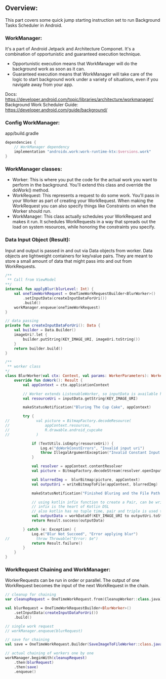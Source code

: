 ## Overview:
This part covers some quick jump starting instruction set to run Background Tasks Scheduler in Android.

### WorkManager:
It's a part of Android Jetpack and Architecture Componet. It's a combination of opportunistic and guaranteed execution technique. 
- Opportunistic execution means that WorkManager will do the background work as soon as it can. 
- Guaranteed execution means that WorkManager will take care of the logic to start background work under a variety of situations, even if you navigate away from your app.

Docs: https://developer.android.com/topic/libraries/architecture/workmanager/
Background Work Scheduler Guide: https://developer.android.com/guide/background/

### Config WorkManager:
app/build.gradle
```kotlin
dependencies {
    // WorkManager dependency
    implementation "androidx.work:work-runtime-ktx:$versions.work"
}
```
### WorkManager classes:
- Worker: This is where you put the code for the actual work you want to perform in the background. You'll extend this class and override the doWork() method.
- WorkRequest: This represents a request to do some work. You'll pass in your Worker as part of creating your WorkRequest. When making the WorkRequest you can also specify things like Constraints on when the Worker should run.
- WorkManager: This class actually schedules your WorkRequest and makes it run. It schedules WorkRequests in a way that spreads out the load on system resources, while honoring the constraints you specify.


### Data Input Object (Result):
Input and output is passed in and out via Data objects from worker. Data objects are lightweight containers for key/value pairs. They are meant to store a small amount of data that might pass into and out from WorkRequests.
```kotlin
/**
 ** Call from ViewModel
**/
internal fun applyBlur(blurLevel: Int) {
    val oneTimeWorkRequest = OneTimeWorkRequestBuilder<BlurWorker>()
        .setInputData(createInputDataForUri())
        .build()
    workManager.enqueue(oneTimeWorkRequest)
}

// data passing
private fun createInputDataForUri(): Data {
    val builder = Data.Builder()
    imageUri?.let {
        builder.putString(KEY_IMAGE_URI, imageUri.toString())
    }
    return builder.build()
}

/**
 ** worker class
*/
class BlurWorker(val ctx: Context, val params: WorkerParameters): Worker(ctx, params) {
    override fun doWork(): Result {
        val appContext = ctx.applicationContext

        // Worker extends ListenableWorker, so inputData is available here
        val resourceUri = inputData.getString(KEY_IMAGE_URI)

        makeStatusNotification("Bluring The Cup Cake", appContext)

        try {
//            val picture = BitmapFactory.decodeResource(
//                appContext.resources,
//                R.drawable.android_cupcake
//            )

            if (TextUtils.isEmpty(resourceUri)) {
                Log.e("doWorkConstErrors", "Invalid input uri")
                throw IllegalArgumentException("Invalid Constant Input URI")
            }

            val resolver = appContext.contentResolver
            val picture = BitmapFactory.decodeStream(resolver.openInputStream(Uri.parse(resourceUri)))

            val blurredImg =  blurBitmap(picture, appContext)
            val outputUri = writeBitmapToFile(appContext, blurredImg)

            makeStatusNotification("Finished Bluring and the File Path is $outputUri", appContext)

            // using kotlin infix function to create a Pair, can be written in non-infix way to (sth1.to(sth2)
            // infix is the heart of Kotlin DSL
            // also kotlin has no tuple time, pair and triple is used to create 
            val outputData = workDataOf(KEY_IMAGE_URI to outputUri.toString())
            return Result.success(outputData)

        } catch (e: Exception) {
            Log.e("Blur Not Succeed", "Error applying blur")
//            throw Throwable("Error: $e")
            return Result.failure()
        }
    }
}

```

### WorkRequest Chaining and WorkManager:
WorkerRequests can be run in order or parallel. The output of one WorkRequest becomes the input of the next WorkRequest in the chain.
```kotlin
// cleanup for chaining
var cleanupRequest = OneTimeWorkRequest.from(CleanupWorker::class.java)

val blurRequest = OneTimeWorkRequestBuilder<BlurWorker>()
    .setInputData(createInputDataForUri())
    .build()

// single work request
// workManager.enqueue(blurRequest)

// save for chaining
val save = OneTimeWorkRequest.Builder(SaveImageToFileWorker::class.java).build()

// actual chaining of workers one by one
workManager.beginWith(cleanupRequest)
    .then(blurRequest)
    .then(save)
    .enqueue()
```